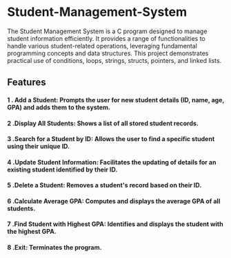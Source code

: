 # Student-Management-System
The Student Management System is a C program designed to manage student information efficiently. It provides a range of functionalities to handle various student-related operations, leveraging fundamental programming concepts and data structures. This project demonstrates practical use of conditions, loops, strings, structs, pointers, and linked lists.

## Features

#### 1 . Add a Student: Prompts the user for new student details (ID, name, age, GPA) and adds them to the system.
#### 2 .Display All Students: Shows a list of all stored student records.
#### 3 .Search for a Student by ID: Allows the user to find a specific student using their unique ID.
#### 4 .Update Student Information: Facilitates the updating of details for an existing student identified by their ID.
#### 5 .Delete a Student: Removes a student's record based on their ID.
#### 6 .Calculate Average GPA: Computes and displays the average GPA of all students.
#### 7 .Find Student with Highest GPA: Identifies and displays the student with the highest GPA.
#### 8 .Exit: Terminates the program.
